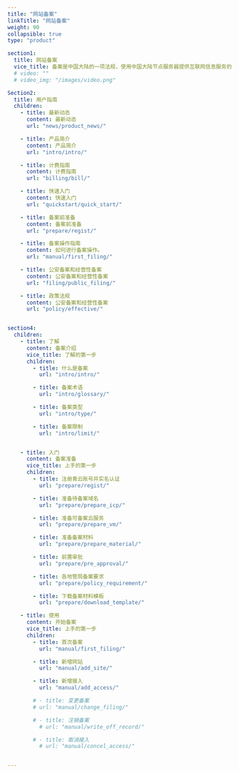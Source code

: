 ```yaml
---
title: "网站备案"
linkTitle: "网站备案"
weight: 90
collapsible: true
type: "product"

section1:
  title: 网站备案
  vice_title: 备案是中国大陆的一项法规，使用中国大陆节点服务器提供互联网信息服务的用户，需要在服务器提供商处提交备案申请。青云提供免费的备案服务。
  # video: ""
  # video_img: "/images/video.png"

Section2:
  title: 用户指南
  children:
    - title: 最新动态
      content: 最新动态
      url: "news/product_news/"

    - title: 产品简介
      content: 产品简介
      url: "intro/intro/"

    - title: 计费指南
      content: 计费指南
      url: "billing/bill/"

    - title: 快速入门
      content: 快速入门
      url: "quickstart/quick_start/"

    - title: 备案前准备
      content: 备案前准备
      url: "prepare/regist/"

    - title: 备案操作指南
      content: 如何进行备案操作。
      url: "manual/first_filing/"

    - title: 公安备案和经营性备案
      content: 公安备案和经营性备案
      url: "filing/public_filing/"

    - title: 政策法规
      content: 公安备案和经营性备案
      url: "policy/effective/"


section4:
  children:
    - title: 了解
      content: 备案介绍
      vice_title: 了解的第一步
      children:
        - title: 什么是备案
          url: "intro/intro/"

        - title: 备案术语
          url: "intro/glossary/"

        - title: 备案类型
          url: "intro/type/"

        - title: 备案限制
          url: "intro/limit/"


    - title: 入门
      content: 备案准备
      vice_title: 上手的第一步
      children: 
        - title: 注册青云账号并实名认证
          url: "prepare/regist/"

        - title: 准备待备案域名
          url: "prepare/prepare_icp/"

        - title: 准备可备案云服务
          url: "prepare/prepare_vm/"

        - title: 准备备案材料
          url: "prepare/prepare_material/"

        - title: 前置审批
          url: "prepare/pre_approval/"

        - title: 各地管局备案要求
          url: "prepare/policy_requirement/"

        - title: 下载备案材料模板
          url: "prepare/download_template/"

    - title: 使用
      content: 开始备案
      vice_title: 上手的第一步
      children: 
        - title: 首次备案
          url: "manual/first_filing/"

        - title: 新增网站
          url: "manual/add_site/"

        - title: 新增接入
          url: "manual/add_access/"

        # - title: 变更备案
        # url: "manual/change_filing/"

        # - title: 注销备案
          # url: "manual/write_off_record/"

        # - title: 取消接入
          # url: "manual/concel_access/"


---
```





<!-- type: "product" 这个参数表明这是一个产品index页面 -->
<!-- section1 为产品index页面 主标题 副标题 video  video_img为视频图片  -->
<!-- section2 为产品index页面 第一个大块的用户文档配置  -->
<!-- section3 为产品index页面 第二个大块的开发者文档配置  -->
<!-- section4 为产品index页面 第三个大块的学习路径配置  -->